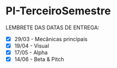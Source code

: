# PI-TerceiroSemestre

LEMBRETE DAS DATAS DE ENTREGA:

- [x] 29/03 - Mecânicas principais
- [x] 19/04 - Visual
- [x] 17/05 - Alpha
- [x] 14/06 - Beta & Pitch
